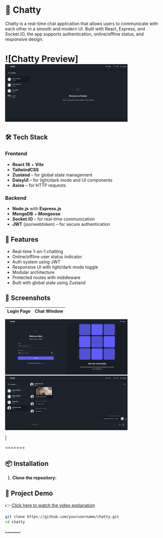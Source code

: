 # 💬 Chatty

Chatty is a real-time chat application that allows users to communicate with each other in a smooth and modern UI. Built with React, Express, and Socket.IO, the app supports authentication, online/offline status, and responsive design.

![Chatty Preview] <img src="./frontend/public/chat-app1.png" width="400" />
=======


## 🛠️ Tech Stack

### Frontend
- **React 18** + **Vite**
- **TailwindCSS**
- **Zustand** – for global state management
- **DaisyUI** – for light/dark mode and UI components
- **Axios** – for HTTP requests

### Backend
- **Node.js** with **Express.js**
- **MongoDB** + **Mongoose**
- **Socket.IO** – for real-time communication
- **JWT** (jsonwebtoken) – for secure authentication

## 🚀 Features

- Real-time 1-on-1 chatting
- Online/offline user status indicator
- Auth system using JWT
- Responsive UI with light/dark mode toggle
- Modular architecture
- Protected routes with middleware
- Built with global state using Zustand

## 📸 Screenshots

| Login Page | Chat Window |
|------------|-------------|
<p float="left">
  <img src="./frontend/public/chat-app2.png" width="400" /> <img src="./frontend/public/chat-app3.png" width="400" >
</p>
| 


=======



## 📦 Installation

1. **Clone the repository:**

## 🎥 Project Demo

👉 [ Click here to watch the video explanation](https://screenrec.com/share/QEgbY1J4ZM)
```bash
git clone https://github.com/yourusername/chatty.git
cd chatty

=======

